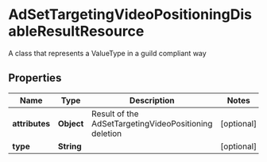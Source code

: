 

# AdSetTargetingVideoPositioningDisableResultResource

A class that represents a ValueType in a guild compliant way

## Properties

| Name | Type | Description | Notes |
|------------ | ------------- | ------------- | -------------|
|**attributes** | **Object** | Result of the AdSetTargetingVideoPositioning deletion |  [optional] |
|**type** | **String** |  |  [optional] |



